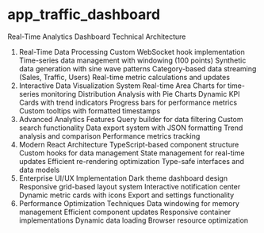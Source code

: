 # app_traffic_dashboard

Real-Time Analytics Dashboard Technical Architecture
1. Real-Time Data Processing
Custom WebSocket hook implementation
Time-series data management with windowing (100 points)
Synthetic data generation with sine wave patterns
Category-based data streaming (Sales, Traffic, Users)
Real-time metric calculations and updates
2. Interactive Data Visualization System
Real-time Area Charts for time-series monitoring
Distribution Analysis with Pie Charts
Dynamic KPI Cards with trend indicators
Progress bars for performance metrics
Custom tooltips with formatted timestamps
3. Advanced Analytics Features
Query builder for data filtering
Custom search functionality
Data export system with JSON formatting
Trend analysis and comparison
Performance metrics tracking
4. Modern React Architecture
TypeScript-based component structure
Custom hooks for data management
State management for real-time updates
Efficient re-rendering optimization
Type-safe interfaces and data models
5. Enterprise UI/UX Implementation
Dark theme dashboard design
Responsive grid-based layout system
Interactive notification center
Dynamic metric cards with icons
Export and settings functionality
6. Performance Optimization Techniques
Data windowing for memory management
Efficient component updates
Responsive container implementations
Dynamic data loading
Browser resource optimization
